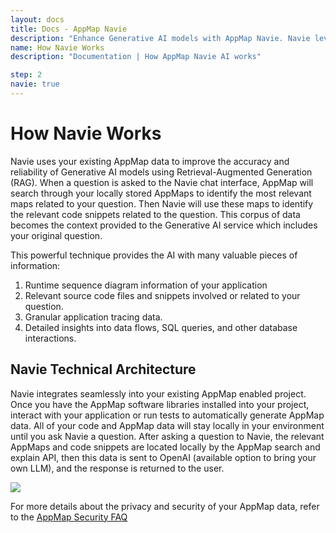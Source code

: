 ```yaml
---
layout: docs
title: Docs - AppMap Navie
description: "Enhance Generative AI models with AppMap Navie. Navie leverages RAG to provide accurate answers by searching locally stored AppMaps for relevant code snippets and application insights."
name: How Navie Works
description: "Documentation | How AppMap Navie AI works"

step: 2
navie: true
---
```


# How Navie Works

Navie uses your existing AppMap data to improve the accuracy and reliability of Generative AI models using Retrieval-Augmented Generation (RAG). When a question is asked to the Navie chat interface, AppMap will search through your locally stored AppMaps to identify the most relevant maps related to your question. Then Navie will use these maps to identify the relevant code snippets related to the question.  This corpus of data becomes the context provided to the Generative AI service which includes your original question. 

This powerful technique provides the AI with many valuable pieces of information:  
1) Runtime sequence diagram information of your application
2) Relevant source code files and snippets involved or related to your question.  
3) Granular application tracing data.
4) Detailed insights into data flows, SQL queries, and other database interactions.


## Navie Technical Architecture

Navie integrates seamlessly into your existing AppMap enabled project.  Once you have the AppMap software libraries installed into your project, interact with your application or run tests to automatically generate AppMap data. All of your code and AppMap data will stay locally in your environment until you ask Navie a question.  After asking a question to Navie, the relevant AppMaps and code snippets are located locally by the AppMap search and explain API, then this data is sent to OpenAI (available option to bring your own LLM), and the response is returned to the user. 

<img class="video-screenshot" src="/assets/img/product/navie-architecture.webp"/> 

For more details about the privacy and security of your AppMap data, refer to the [AppMap Security FAQ](https://appmap.io/security)